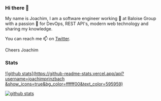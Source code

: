 ### Hi there 👋

My name is Joachim, I am a software engineer working 🔭 at Baloise Group with a passion 🌱 for DevOps, REST API's, modern web technology and sharing my knowledge.

You can reach me 📫 on [Twitter](https://twitter.com/Johaaachim).

Cheers Joachim

### Stats

[![github stats](https://github-readme-stats.vercel.app/api?username=joachimprinzbach &show_icons=true&bg_color=ffffff00&text_color=595959)](https://github.com/anuraghazra/github-readme-stats)

[![github stats](https://github-readme-stats.vercel.app/api?username=christiansiegel&show_icons=true&bg_color=ffffff00&text_color=595959)](https://github.com/anuraghazra/github-readme-stats)

